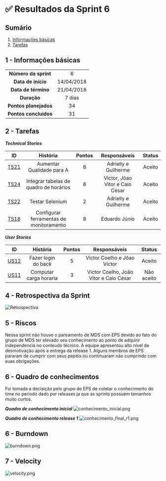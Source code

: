 

# ✅ Resultados da Sprint 6

## Sumário

1. [Informações básicas](#1---informações-básicas)
1. [Tarefas](#2---tarefas)

## 1 - Informações básicas

| | |
|:--:|:--:|
|**Número da sprint**|6|
|**Data de início**|14/04/2018|
|**Data de término**|21/04/2018|
|**Duração**|7 dias|
|**Pontos planejados**|34|
|**Pontos concluidos**|31|


## 2 - Tarefas

***Technical Stories***


|ID|História|Pontos|Responsáveis| Status|
|:-:|:-----:|:----:|:----------:|:-------:|
|[TS21](https://github.com/fga-gpp-mds/2018.1_Gerencia_mais/issues/101)|Aumentar Qualidade para A|8|Adrielly e Guilherme|Aceito|
|[TS24](https://github.com/fga-gpp-mds/2018.1_Gerencia_mais/issues/105)|Integrar tabelas de quadro de horários|8|Victor, Jõao Vitor e Caio César|Aceito|
|[TS22](https://github.com/fga-gpp-mds/2018.1_Gerencia_mais/issues/102)|Testar Selenium|2|Adrielly e Guilherme|Aceito|
|[TS18](https://github.com/fga-gpp-mds/2018.1_Gerencia_mais/issues/94)| Configurar ferramentas de monitoramento  |8|Eduardo Júnio|Aceito|



***User Stories***

|ID|História|Pontos|Responsáveis|Status|
|:-:|:-----:|:----:|:----------:|:----------:|
|[US12](https://github.com/fga-gpp-mds/2018.1_Gerencia_mais/issues/104)| Fazer login do back|5|Victor Coelho e Jõao Victor|Aceito|
|[US11](https://github.com/fga-gpp-mds/2018.1_Gerencia_mais/issues/106)| Computar carga horaria|3|Victor Coelho, João Vitor e Caio César|Não aceito|


## 4 - Retrospectiva da Sprint

![Retrospectiva]()

## 5 - Riscos

Nessa sprint não houve o pareamento de MDS com EPS devido ao fato do grupo de MDS ter elevado seu conhecimento ao ponto de adquirir independencia no conteudo técnico.
A equipe apresentou alto nível de desmotivação após a entrega da release 1.
Alguns membros de EPS pararam de cumprir com seus pepéis ou continuaram não cumprindo com suas obrigações.

## 6 - Quadro de conhecimentos

Foi tomada a decisição pelo grupo de EPS de coletar o conhecimento do time no periodo dado por releases ja que as sprints possuem tamanhos muito curtos.

***Quadro de conhecimento inicial***
![conhecimento_inicial.png](https://github.com/fga-gpp-mds/2018.1_Gerencia_mais/blob/is69_Organizar_documenta%C3%A7%C3%A3o_das_sprints/docs/documentos/imagens/sprint0/conhecimento_Inicial.png)

***Quadro de conhecimento release 1***
![conhecimento_final_r1.png](https://github.com/fga-gpp-mds/2018.1_Gerencia_mais/blob/is69_Organizar_documenta%C3%A7%C3%A3o_das_sprints/docs/documentos/imagens/Sprint5/quadro_de_conhecimento_r1.png)

## 6 - Burndown

![burndown.png]()

## 7 - Velocity

![velocity.png]()
